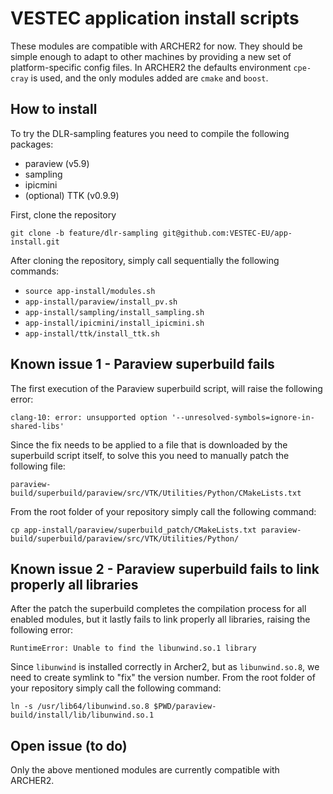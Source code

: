 # VESTEC application install scripts

These modules are compatible with ARCHER2 for now. They should be simple enough to adapt to other machines by providing a new set of platform-specific
config files. In ARCHER2 the defaults environment `cpe-cray` is used, and the only modules added are `cmake` and `boost`.

## How to install

To try the DLR-sampling features you need to compile the following packages:
- paraview (v5.9)
- sampling
- ipicmini
- (optional) TTK (v0.9.9)

First, clone the repository

`git clone -b feature/dlr-sampling git@github.com:VESTEC-EU/app-install.git`

After cloning the repository, simply call sequentially the following commands:
- `source app-install/modules.sh`
- `app-install/paraview/install_pv.sh`
- `app-install/sampling/install_sampling.sh`
- `app-install/ipicmini/install_ipicmini.sh`
- `app-install/ttk/install_ttk.sh`

## Known issue 1 - Paraview superbuild fails
The first execution of the Paraview superbuild script, will raise the following error:

`clang-10: error: unsupported option '--unresolved-symbols=ignore-in-shared-libs'`

Since the fix needs to be applied to a file that is downloaded by the superbuild script itself, to solve this you need to manually patch the following file: 

`paraview-build/superbuild/paraview/src/VTK/Utilities/Python/CMakeLists.txt`

From the root folder of your repository simply call the following command:

`cp app-install/paraview/superbuild_patch/CMakeLists.txt paraview-build/superbuild/paraview/src/VTK/Utilities/Python/`

## Known issue 2 - Paraview superbuild fails to link properly all libraries

After the patch the superbuild completes the compilation process for all enabled modules, but it lastly fails to link properly all libraries, raising the following error:

`RuntimeError: Unable to find the libunwind.so.1 library`

Since `libunwind` is installed correctly in Archer2, but as `libunwind.so.8`, we need to create symlink to "fix" the version number.
From the root folder of your repository simply call the following command:

`ln -s /usr/lib64/libunwind.so.8 $PWD/paraview-build/install/lib/libunwind.so.1`

## Open issue (to do)
Only the above mentioned modules are currently compatible with ARCHER2. 
